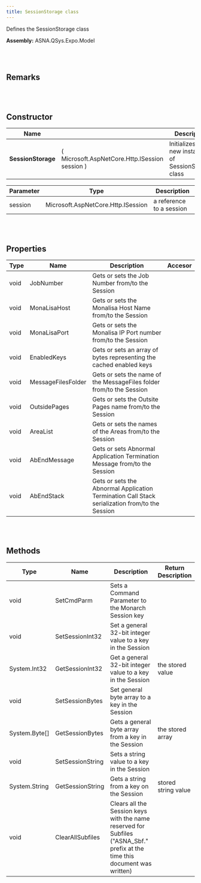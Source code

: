 ```yaml
---
title: SessionStorage class
---
```


Defines the SessionStorage class

**Assembly:** ASNA.QSys.Expo.Model

<br>
<br>

## Remarks

<br>
<br>

## Constructor

| Name |  | Description |
| --- | --- | --- |
**SessionStorage** | ( Microsoft.AspNetCore.Http.ISession session ) | Initializes a new instance of SessionStorage class


| Parameter | Type | Description
| --- | --- | ---
| session | Microsoft.AspNetCore.Http.ISession | a reference to a session 


<br>
<br>

## Properties

| Type | Name | Description | Accesor
| --- | --- | --- | --- 
| void | JobNumber | Gets or sets the Job Number from/to the Session | 
| void | MonaLisaHost | Gets or sets the Monalisa Host Name from/to the Session | 
| void | MonaLisaPort | Gets or sets the Monalisa IP Port number from/to the Session | 
| void | EnabledKeys | Gets or sets an array of bytes representing the cached enabled keys | 
| void | MessageFilesFolder | Gets or sets the name of the MessageFiles folder from/to the Session | 
| void | OutsidePages | Gets or sets the Outsite Pages name from/to the Session | 
| void | AreaList | Gets or sets the names of the Areas from/to the Session | 
| void | AbEndMessage | Gets or sets Abnormal Application Termination Message from/to the Session | 
| void | AbEndStack | Gets or sets the Abnormal Application Termination Call Stack serialization from/to the Session | 

<br>
<br>

## Methods

| Type | Name | Description | Return Description 
| --- | --- | --- | --- 
| void | SetCmdParm | Sets a Command Parameter to the Monarch Session key | 
| void | SetSessionInt32 | Set a general 32-bit integer value to a key in the Session | 
| System.Int32 | GetSessionInt32 | Get a general 32-bit integer value to a key in the Session | the stored value
| void | SetSessionBytes | Set general byte array to a key in the Session | 
| System.Byte[] | GetSessionBytes | Gets a general byte array from a key in the Session | the stored array
| void | SetSessionString | Sets a string value to a key in the Session | 
| System.String | GetSessionString | Gets a string from a key on the Session | stored string value
| void | ClearAllSubfiles | Clears all the Session keys with the name reserved for Subfiles ("ASNA_Sbf." prefix at the time this document was written) | 

<br>
<br>

